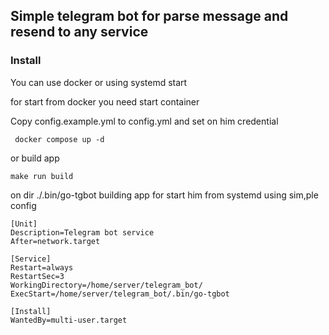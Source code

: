 ## Simple telegram bot for parse message and resend to any service

### Install

You can use docker or using systemd start

for start from docker you need start container

Copy config.example.yml to config.yml and set on him credential

``` docker compose up -d```

or build app 

``` make run build ```

on dir ./.bin/go-tgbot building app for start him from systemd using sim,ple config

```
[Unit]
Description=Telegram bot service
After=network.target

[Service]
Restart=always
RestartSec=3
WorkingDirectory=/home/server/telegram_bot/
ExecStart=/home/server/telegram_bot/.bin/go-tgbot

[Install]
WantedBy=multi-user.target
```
